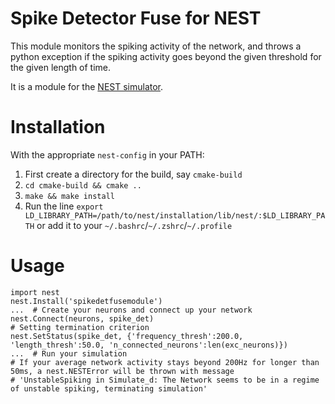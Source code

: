 # Spike Detector Fuse for NEST
This module monitors the spiking activity of the network, and throws a python exception if the spiking activity goes
beyond the given threshold for the given length of time.

It is a module for the [NEST simulator](http://www.nest-simulator.org).

# Installation
With the appropriate `nest-config` in your PATH:
1. First create a directory for the build, say `cmake-build`
2. `cd cmake-build && cmake ..`
3. `make && make install`
4. Run the line `export LD_LIBRARY_PATH=/path/to/nest/installation/lib/nest/:$LD_LIBRARY_PATH` or add it to your
   `~/.bashrc`/`~/.zshrc`/`~/.profile`

# Usage
```
import nest
nest.Install('spikedetfusemodule')
...  # Create your neurons and connect up your network
nest.Connect(neurons, spike_det)
# Setting termination criterion
nest.SetStatus(spike_det, {'frequency_thresh':200.0, 'length_thresh':50.0, 'n_connected_neurons':len(exc_neurons)})
...  # Run your simulation
# If your average network activity stays beyond 200Hz for longer than 50ms, a nest.NESTError will be thrown with message
# 'UnstableSpiking in Simulate_d: The Network seems to be in a regime of unstable spiking, terminating simulation'
```
